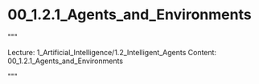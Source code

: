 # 00_1.2.1_Agents_and_Environments

"""

Lecture: 1_Artificial_Intelligence/1.2_Intelligent_Agents
Content: 00_1.2.1_Agents_and_Environments

"""

